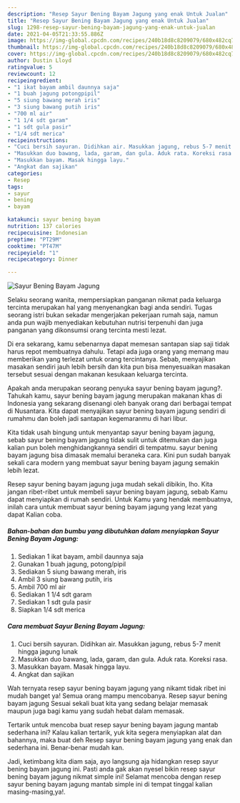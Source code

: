 ```yaml
---
description: "Resep Sayur Bening Bayam Jagung yang enak Untuk Jualan"
title: "Resep Sayur Bening Bayam Jagung yang enak Untuk Jualan"
slug: 1298-resep-sayur-bening-bayam-jagung-yang-enak-untuk-jualan
date: 2021-04-05T21:33:55.886Z
image: https://img-global.cpcdn.com/recipes/240b18d8c8209079/680x482cq70/sayur-bening-bayam-jagung-foto-resep-utama.jpg
thumbnail: https://img-global.cpcdn.com/recipes/240b18d8c8209079/680x482cq70/sayur-bening-bayam-jagung-foto-resep-utama.jpg
cover: https://img-global.cpcdn.com/recipes/240b18d8c8209079/680x482cq70/sayur-bening-bayam-jagung-foto-resep-utama.jpg
author: Dustin Lloyd
ratingvalue: 5
reviewcount: 12
recipeingredient:
- "1 ikat bayam ambil daunnya saja"
- "1 buah jagung potongpipil"
- "5 siung bawang merah iris"
- "3 siung bawang putih iris"
- "700 ml air"
- "1 1/4 sdt garam"
- "1 sdt gula pasir"
- "1/4 sdt merica"
recipeinstructions:
- "Cuci bersih sayuran. Didihkan air. Masukkan jagung, rebus 5-7 menit hingga jagung lunak"
- "Masukkan duo bawang, lada, garam, dan gula. Aduk rata. Koreksi rasa."
- "Masukkan bayam. Masak hingga layu."
- "Angkat dan sajikan"
categories:
- Resep
tags:
- sayur
- bening
- bayam

katakunci: sayur bening bayam 
nutrition: 137 calories
recipecuisine: Indonesian
preptime: "PT29M"
cooktime: "PT47M"
recipeyield: "1"
recipecategory: Dinner

---
```



![Sayur Bening Bayam Jagung](https://img-global.cpcdn.com/recipes/240b18d8c8209079/680x482cq70/sayur-bening-bayam-jagung-foto-resep-utama.jpg)

Selaku seorang wanita, mempersiapkan panganan nikmat pada keluarga tercinta merupakan hal yang menyenangkan bagi anda sendiri. Tugas seorang istri bukan sekadar mengerjakan pekerjaan rumah saja, namun anda pun wajib menyediakan kebutuhan nutrisi terpenuhi dan juga panganan yang dikonsumsi orang tercinta mesti lezat.

Di era  sekarang, kamu sebenarnya dapat memesan santapan siap saji tidak harus repot membuatnya dahulu. Tetapi ada juga orang yang memang mau memberikan yang terlezat untuk orang tercintanya. Sebab, menyajikan masakan sendiri jauh lebih bersih dan kita pun bisa menyesuaikan masakan tersebut sesuai dengan makanan kesukaan keluarga tercinta. 



Apakah anda merupakan seorang penyuka sayur bening bayam jagung?. Tahukah kamu, sayur bening bayam jagung merupakan makanan khas di Indonesia yang sekarang disenangi oleh banyak orang dari berbagai tempat di Nusantara. Kita dapat menyajikan sayur bening bayam jagung sendiri di rumahmu dan boleh jadi santapan kegemaranmu di hari libur.

Kita tidak usah bingung untuk menyantap sayur bening bayam jagung, sebab sayur bening bayam jagung tidak sulit untuk ditemukan dan juga kalian pun boleh menghidangkannya sendiri di tempatmu. sayur bening bayam jagung bisa dimasak memalui beraneka cara. Kini pun sudah banyak sekali cara modern yang membuat sayur bening bayam jagung semakin lebih lezat.

Resep sayur bening bayam jagung juga mudah sekali dibikin, lho. Kita jangan ribet-ribet untuk membeli sayur bening bayam jagung, sebab Kamu dapat menyiapkan di rumah sendiri. Untuk Kamu yang hendak membuatnya, inilah cara untuk membuat sayur bening bayam jagung yang lezat yang dapat Kalian coba.

<!--inarticleads1-->

##### Bahan-bahan dan bumbu yang dibutuhkan dalam menyiapkan Sayur Bening Bayam Jagung:

1. Sediakan 1 ikat bayam, ambil daunnya saja
1. Gunakan 1 buah jagung, potong/pipil
1. Sediakan 5 siung bawang merah, iris
1. Ambil 3 siung bawang putih, iris
1. Ambil 700 ml air
1. Sediakan 1 1/4 sdt garam
1. Sediakan 1 sdt gula pasir
1. Siapkan 1/4 sdt merica




<!--inarticleads2-->

##### Cara membuat Sayur Bening Bayam Jagung:

1. Cuci bersih sayuran. Didihkan air. Masukkan jagung, rebus 5-7 menit hingga jagung lunak
1. Masukkan duo bawang, lada, garam, dan gula. Aduk rata. Koreksi rasa.
1. Masukkan bayam. Masak hingga layu.
1. Angkat dan sajikan




Wah ternyata resep sayur bening bayam jagung yang nikamt tidak ribet ini mudah banget ya! Semua orang mampu mencobanya. Resep sayur bening bayam jagung Sesuai sekali buat kita yang sedang belajar memasak maupun juga bagi kamu yang sudah hebat dalam memasak.

Tertarik untuk mencoba buat resep sayur bening bayam jagung mantab sederhana ini? Kalau kalian tertarik, yuk kita segera menyiapkan alat dan bahannya, maka buat deh Resep sayur bening bayam jagung yang enak dan sederhana ini. Benar-benar mudah kan. 

Jadi, ketimbang kita diam saja, ayo langsung aja hidangkan resep sayur bening bayam jagung ini. Pasti anda gak akan nyesel bikin resep sayur bening bayam jagung nikmat simple ini! Selamat mencoba dengan resep sayur bening bayam jagung mantab simple ini di tempat tinggal kalian masing-masing,ya!.

